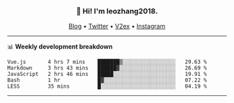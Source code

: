 <h3 align="center">👋 Hi! I'm leozhang2018.</h3>
<p align="center">
  <a href="https://code.leozhang2018.me">Blog</a> •
  <a href="https://twitter.com/leozhang2018">Twitter</a> •
  <a href="https://www.v2ex.com/member/leozhang">V2ex</a> •
  <a href="https://www.instagram.com/leozhanghere">Instagram</a>
</p>

-------

📊 **Weekly development breakdown**
<!--START_SECTION:waka-->
```text
Vue.js       4 hrs 7 mins    ███████▒░░░░░░░░░░░░░░░░░   29.63 % 
Markdown     3 hrs 43 mins   ██████▓░░░░░░░░░░░░░░░░░░   26.69 % 
JavaScript   2 hrs 46 mins   █████░░░░░░░░░░░░░░░░░░░░   19.91 % 
Bash         1 hr            █▓░░░░░░░░░░░░░░░░░░░░░░░   07.22 % 
LESS         35 mins         █░░░░░░░░░░░░░░░░░░░░░░░░   04.19 % 
```
<!--END_SECTION:waka-->
-------
